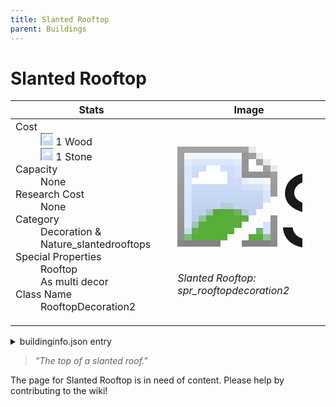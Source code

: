 ```yaml
---
title: Slanted Rooftop
parent: Buildings
---
```

# Slanted Rooftop

[//]: # (Pre-generated content)
<table><thead><tr><th>Stats</th><th>Image</th></tr></thead><tbody><tr><td><dl><dt>Cost</dt><dd><div class="resource-icon"><img style="object-position: -637px -751px;" src="https://tfe2-wiki.github.io/assets/sprites.png"></div> 1 Wood<br><div class="resource-icon"><img style="object-position: -637px -737px;" src="https://tfe2-wiki.github.io/assets/sprites.png"></div> 1 Stone</dd><dt>Capacity</dt><dd>None</dd><dt>Research Cost</dt><dd>None</dd><dt>Category</dt><dd>Decoration & Nature_slantedrooftops</dd><dt>Special Properties</dt><dd>Rooftop<br>As multi decor</dd><dt>Class Name</dt><dd>RooftopDecoration2</dd></dl></td><td><style>.building-image {width: 200px;height: 200px;overflow: hidden;position: relative;}.building-image img {image-rendering: pixelated;object-fit: none;transform: scale(10);transform-origin: left top;position: absolute;left: 0;top: 0;}.resource-image {width: 200px;height: 200px;overflow: hidden;position: relative;}.resource-image img {image-rendering: pixelated;object-fit: none;transform: scale(20);transform-origin: left top;position: absolute;left: 0;top: 0;}.building-icon {width: 20px;height: 20px;overflow: hidden;position: relative;display: inline-block;}.building-icon img {image-rendering: pixelated;object-fit: none;transform: scale(1);transform-origin: left top;position: absolute;left: 0;top: 0;}.resource-icon {width: 20px;height: 20px;overflow: hidden;position: relative;display: inline-block;}.resource-icon img {image-rendering: pixelated;object-fit: none;transform: scale(2);transform-origin: left top;position: absolute;left: 0;top: 0;}</style><div class="building-image"><img style="object-position: -596px -131px;" src="https://tfe2-wiki.github.io/assets/sprites.png" alt="Slanted Rooftop Back"><img style="object-position: -574px -131px;" src="https://tfe2-wiki.github.io/assets/sprites.png" alt="Slanted Rooftop"></div><i>Slanted Rooftop: spr_rooftopdecoration2</i></td></tr></tbody></table><details><summary>buildinginfo.json entry</summary>```json{  "className": "RooftopDecoration2",  "food": 0,  "wood": 1,  "stone": 1,  "machineParts": 0,  "knowledge": 0,  "category": "Decoration & Nature_slantedrooftops",  "unlockedByDefault": true,  "specialInfo": [    "Rooftop",    "As multi decor"  ]}```</details><blockquote><i>"The top of a slanted roof."</i></blockquote>

The page for Slanted Rooftop is in need of content. Please help by contributing to the wiki!

